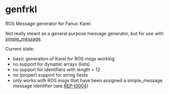 # genfrkl

ROS Message generator for Fanuc Karel.

Not really meant as a general purpose message generator, but for use
with [simple_message][].

Current state:

 - basic generation of Karel for ROS msgs working
 - no support for dynamic arrays (lists)
 - no support for identifiers with length > 12
 - no (proper) support for string fields
 - only works with ROS msgs that have been assigned a simple_message
   message identifier (see [REP-I0004][])


[simple_message]: http://wiki.ros.org/simple_message
[REP-I0004]: https://github.com/ros-industrial/rep/blob/master/rep-I0004.rst
